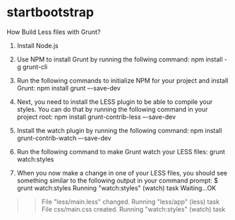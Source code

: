 # startbootstrap
How Build Less files with Grunt?

1. Install Node.js

2. Use NPM to install Grunt by running the follwing command: npm install -g grunt-cli

3. Run the following commands to initialize NPM for your project and install Grunt: npm install grunt –-save-dev

4. Next, you need to install the LESS plugin to be able to compile your styles.
You can do that by running the following command in your project root:
npm install grunt-contrib-less –-save-dev

5. Install the watch plugin by running the following command: npm install grunt-contrib-watch –-save-dev

6. Run the following command to make Grunt watch your LESS files:
grunt watch:styles
7. When you now make a change in one of your LESS files, you should see
something similar to the following output in your command prompt:
$ grunt watch:styles
Running "watch:styles" (watch) task
Waiting...OK
>> File "less/main.less" changed.
Running "less/app" (less) task
File css/main.css created.
Running "watch:styles" (watch) task
